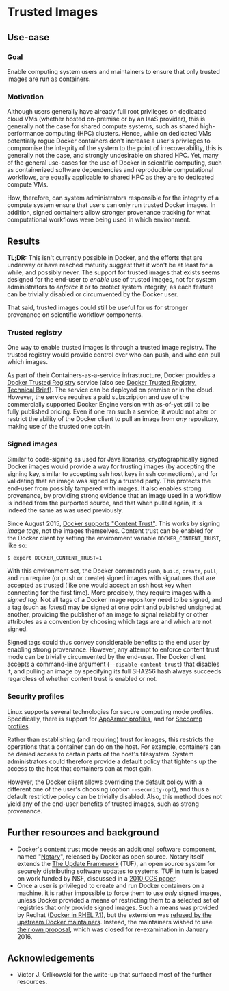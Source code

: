 # Trusted Images

## Use-case

### Goal

Enable computing system users and maintainers to ensure that only
trusted images are run as containers.

### Motivation

Although users generally have already full root privileges on
dedicated cloud VMs (whether hosted on-premise or by an IaaS
provider), this is generally not the case for shared compute systems,
such as shared high-performance computing (HPC) clusters. Hence, while
on dedicated VMs potentially rogue Docker containers don't increase a
user's privileges to compromise the integrity of the system to the
point of irrecoverability, this is generally not the case, and
strongly undesirable on shared HPC. Yet, many of the general use-cases
for the use of Docker in scientific computing, such as containerized
software dependencies and reproducible computational workflows, are
equally applicable to shared HPC as they are to dedicated compute VMs.

How, therefore, can system administrators responsible for the
integrity of a compute system ensure that users can only run trusted
Docker images. In addition, signed containers allow stronger
provenance tracking for what computational workflows were being used
in which environment.

## Results

**TL;DR:** This isn't currently possible in Docker, and the efforts
that are underway or have reached maturity suggest that it won't be at
least for a while, and possibly never. The support for trusted images
that exists seems designed for the end-user to _enable_ use of trusted
images, not for system administrators to _enforce_ it or to protect
system integrity, as each feature can be trivially disabled or
circumvented by the Docker user.

That said, trusted images could still be useful for us for stronger
provenance on scientific workflow components.

### Trusted registry

One way to enable trusted images is through a trusted image
registry. The trusted registry would provide control over who can
push, and who can pull which images.

As part of their Containers-as-a-service infrastructure, Docker
provides a [Docker Trusted Registry] service (also see
[Docker Trusted Registry, Technical Brief]). The service can be
deployed on premise or in the cloud. However, the service requires a
paid subscription and use of the commercially supported Docker Engine
version with as-of-yet still to be fully published pricing. Even if
one ran such a service, it would not alter or restrict the ability of
the Docker client to pull an image from _any_ repository, making use
of the trusted one opt-in.

### Signed images

Similar to code-signing as used for Java libraries, cryptographically
signed Docker images would provide a way for trusting images (by
accepting the signing key, similar to accepting ssh host keys in ssh
connections), and for validating that an image was signed by a trusted
party. This protects the end-user from possibly tampered with
images. It also enables strong provenance, by providing strong
evidence that an image used in a workflow is indeed from the purported
source, and that when pulled again, it is indeed the same as was used
previously.

Since August 2015, [Docker supports "Content Trust"]. This works by
signing _image tags_, not the images themselves. Content trust can be
enabled for the Docker client by setting the environment variable
`DOCKER_CONTENT_TRUST`, like so:

```sh
$ export DOCKER_CONTENT_TRUST=1
```

With this environment set, the Docker commands `push`, `build`,
`create`, `pull`, and `run` require (or push or create) signed images
with signatures that are accepted as trusted (like one would accept an
ssh host key when connecting for the first time). More precisely, they
require images with a _signed tag_. Not all tags of a Docker image
repository need to be signed, and a tag (such as _latest_) may be
signed at one point and published unsigned at another, providing the
publisher of an image to signal reliability or other attributes as a
convention by choosing which tags are and which are not signed.

Signed tags could thus convey considerable benefits to the end user by
enabling strong provenance. However, any attempt to enforce content
trust mode can be trivially circumvented by the end-user. The Docker
client accepts a command-line argument (`--disable-content-trust`)
that disables it, and pulling an image by specifying its full SHA256
hash always succeeds regardless of whether content trust is enabled or
not.

### Security profiles

Linux supports several technologies for secure computing mode
profiles. Specifically, there is support for [AppArmor profiles], and
for [Seccomp profiles].

Rather than establishing (and requiring) trust for images, this
restricts the operations that a container can do on the host. For
example, containers can be denied access to certain parts of the
host's filesystem. System administrators could therefore provide a
default policy that tightens up the access to the host that containers
can at most gain.

However, the Docker client allows overriding the default policy with a
different one of the user's choosing (option `--security-opt`), and
thus a default restrictive policy can be trivially disabled. Also,
this method does not yield any of the end-user benefits of trusted
images, such as strong provenance.

## Further resources and background

* Docker's content trust mode needs an additional software component,
  named "[Notary]", released by Docker as open source. Notary itself
  extends the [The Update Framework] (TUF), an open source system for
  securely distributing software updates to systems. TUF in turn is
  based on work funded by NSF, discussed in a [2010 CCS paper].
* Once a user is privileged to create and run Docker containers on a
  machine, it is rather impossible to force them to use *only* signed
  images, unless Docker provided a means of restricting them to a
  selected set of registries that only provide signed images. Such a
  means was provided by Redhat ([Docker in RHEL 7.1]), but the
  extension was [refused by the upstream Docker maintainers]. Instead,
  the maintainers wished to use [their own proposal], which was closed
  for re-examination in January 2016.

## Acknowledgements

* Victor J. Orlikowski for the write-up that surfaced most of the
  further resources.

[Docker Trusted Registry]: https://docs.docker.com/docker-trusted-registry/overview/
[Docker Trusted Registry, Technical Brief]: https://www.docker.com/sites/default/files/Docker%20Trusted%20Registry.pdf
[AppArmor profiles]: https://docs.docker.com/engine/security/apparmor/
[Seccomp profiles]: https://docs.docker.com/engine/security/seccomp/
[Docker supports "Content Trust"]: https://docs.docker.com/engine/security/trust/content_trust/
[Notary]: https://github.com/docker/notary
[The Update Framework]: https://theupdateframework.github.io
[2010 CCS paper]: http://freehaven.net/~arma/tuf-ccs2010.pdf
[Docker in RHEL 7.1]: http://rhelblog.redhat.com/2015/04/15/understanding-the-changes-to-docker-search-and-docker-pull-in-red-hat-enterprise-linux-7-1/
[refused by the upstream Docker maintainers]: https://github.com/docker/docker/pull/13450
[their own proposal]: https://github.com/docker/distribution/pull/303
